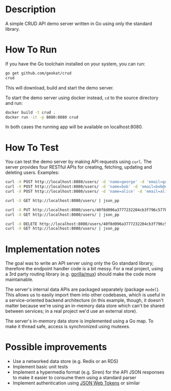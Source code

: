 Description
=======

A simple CRUD API demo server written in Go using only the standard library.

How To Run
=======
If you have the Go toolchain installed on your system, you can run:

```bash
go get github.com/geokat/crud
crud
```

This will download, build and start the demo server.

To start the demo server using docker instead, `cd` to the source directory and run:

```bash
docker build -t crud .
docker run -it -p 8080:8080 crud
```

In both cases the running app will be available on localhost:8080.

How To Test
=======

You can test the demo server by making API requests using `curl`. The server provides four RESTful APIs for creating, fetching, updating and deleting users. Examples:

```bash
curl -X POST http://localhost:8080/users/ -d 'name=george' -d 'email=george@example.com'
curl -X POST http://localhost:8080/users/ -d 'name=bob' -d 'email=bob@example.com'
curl -X POST http://localhost:8080/users/ -d 'name=alice' -d 'email=alice@example.com'
```

```bash
curl -X GET http://localhost:8080/users/ | json_pp
```

```bash
curl -X PUT http://localhost:8080/users/40f8d096a3777232204cb3f796c577b7 -d 'name=james' -d 'email=george@example.com'
curl -X GET http://localhost:8080/users/ | json_pp
```


```bash
curl -X DELETE http://localhost:8080/users/40f8d096a3777232204cb3f796c577b7
curl -X GET http://localhost:8080/users/ | json_pp
```

Implementation notes
=======
The goal was to write an API server using only the Go standard library; therefore the endpoint handler code is a bit messy.  For a real project, using a 3rd party routing library (e.g. [gorilla/mux](https://github.com/gorilla/mux)) should make the code more maintainable.

The server's internal data APIs are packaged separately (package `model`). This allows us to easily import them into other codebases, which is useful in a service-oriented backend architecture (in this example, though, it doesn't matter because we're using an in-memory data store which can't be shared between services; in a real project we'd use an external store).

The server's in-memory data store is implemented using a Go map. To make it thread safe, access is synchronized using mutexes.

Possible improvements
=======

* Use a networked data store (e.g. Redis or an RDS)
* Implement basic unit tests
* Implement a hypermedia format (e.g. Siren) for the API JSON responses to make it easier to consume them using a standard parser
* Implement authentication using [JSON Web Tokens](https://jwt.io/) or similar
